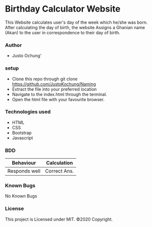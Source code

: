 # Birthday Calculator Website
This Website calculates user's  day of the week which he/she was born. After calculating the day of birth, the website Assigns a Ghanian name (Akan) to the user in correspondence to their day of birth.
### Author
* Justo Ochung'

### setup
* Clone this repo through git clone https://github.com/JustoKochung/Naming
* Extract the file into your preferred location
* Navigate to the index.html through the terminal.
* Open the html file with your favourite browser.
### Technologies used
* HTML
* CSS
* Bootstrap
* Javascript
### BDD
| Behaviour     | Calculation  |  
| --------------| :-----------:| 
|Responds well  | Correct Ans. |
### Known Bugs
No Known Bugs
### License
This project is Licensed under MIT.
©2020 Copyright.
